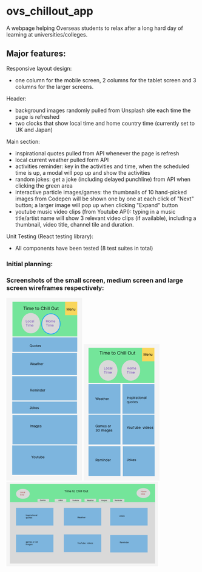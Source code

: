 # ovs_chillout_app


A webpage helping Overseas students to relax after a long hard day of learning at universities/colleges.

## Major features:

Responsive layout design:

- one column for the mobile screen, 2 columns for the tablet screen and 3 columns for the larger screens.

Header:

- background images randomly pulled from Unsplash site each time the page is refreshed
- two clocks that show local time and home country time (currently set to UK and Japan)

Main section:

- inspirational quotes pulled from API whenever the page is refresh
- local current weather pulled form API
- activities reminder: key in the activities and time, when the scheduled time is up, a modal will pop up and show the activities
- random jokes: get a joke (including delayed punchline) from API when clicking the green area
- interactive particle images/games: the thumbnails of 10 hand-picked images from Codepen will be shown one by one at each click
  of "Next" button; a larger image will pop up when clicking "Expand" button
- youtube music video clips (from Youtube API): typing in a music title/artist name will show 3 relevant video clips (if available), including
  a thumbnail, video title, channel tile and duration.

Unit Testing (React testing library):

- All components have been tested (8 test suites in total)

### Initial planning:

### Screenshots of the small screen, medium screen and large screen wireframes respectively:

<p float="left">
  <img src="/src/images/small_screen.png" width="200px" />
  <img src="/src/images/medium_screen.png" width="200px" />
  <img src="/src/images/larger_screen.png" width="400px" />
</p>
